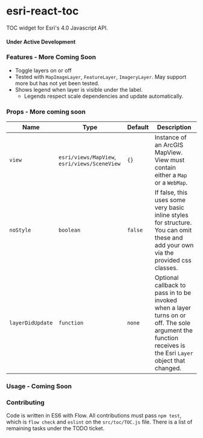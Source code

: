 # esri-react-toc
TOC widget for Esri's 4.0 Javascript API.

#### Under Active Development

### Features - More Coming Soon
* Toggle layers on or off
* Tested with `MapImageLayer`, `FeatureLayer`, `ImageryLayer`. May support more but has not yet been tested.
* Shows legend when layer is visible under the label.
  * Legends respect scale dependencies and update automatically.

### Props - More coming soon
Name|Type|Default|Description
---|---|---|---|
`view`|`esri/views/MapView`, `esri/views/SceneView`|`{}`|Instance of an ArcGIS MapView. View must contain either a `Map` or a `WebMap`.
`noStyle`|`boolean`|`false`|If false, this uses some very basic inline styles for structure.  You can omit these and add your own via the provided css classes.
`layerDidUpdate`|`function`|`none`|Optional callback to pass in to be invoked when a layer turns on or off.  The sole argument the function receives is the Esri `Layer` object that changed.

### Usage - Coming Soon

### Contributing
Code is written in ES6 with Flow.  All contributions must pass `npm test`, which is `flow check` and `eslint` on the `src/toc/TOC.js` file.  There is a list of remaining tasks under the TODO ticket.
